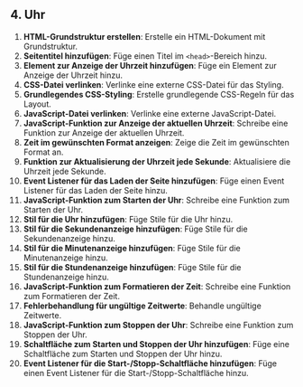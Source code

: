 ## 4. Uhr

1. **HTML-Grundstruktur erstellen**: Erstelle ein HTML-Dokument mit Grundstruktur.
2. **Seitentitel hinzufügen**: Füge einen Titel im `<head>`-Bereich hinzu.
3. **Element zur Anzeige der Uhrzeit hinzufügen**: Füge ein Element zur Anzeige der Uhrzeit hinzu.
4. **CSS-Datei verlinken**: Verlinke eine externe CSS-Datei für das Styling.
5. **Grundlegendes CSS-Styling**: Erstelle grundlegende CSS-Regeln für das Layout.
6. **JavaScript-Datei verlinken**: Verlinke eine externe JavaScript-Datei.
7. **JavaScript-Funktion zur Anzeige der aktuellen Uhrzeit**: Schreibe eine Funktion zur Anzeige der aktuellen Uhrzeit.
8. **Zeit im gewünschten Format anzeigen**: Zeige die Zeit im gewünschten Format an.
9. **Funktion zur Aktualisierung der Uhrzeit jede Sekunde**: Aktualisiere die Uhrzeit jede Sekunde.
10. **Event Listener für das Laden der Seite hinzufügen**: Füge einen Event Listener für das Laden der Seite hinzu.
11. **JavaScript-Funktion zum Starten der Uhr**: Schreibe eine Funktion zum Starten der Uhr.
12. **Stil für die Uhr hinzufügen**: Füge Stile für die Uhr hinzu.
13. **Stil für die Sekundenanzeige hinzufügen**: Füge Stile für die Sekundenanzeige hinzu.
14. **Stil für die Minutenanzeige hinzufügen**: Füge Stile für die Minutenanzeige hinzu.
15. **Stil für die Stundenanzeige hinzufügen**: Füge Stile für die Stundenanzeige hinzu.
16. **JavaScript-Funktion zum Formatieren der Zeit**: Schreibe eine Funktion zum Formatieren der Zeit.
17. **Fehlerbehandlung für ungültige Zeitwerte**: Behandle ungültige Zeitwerte.
18. **JavaScript-Funktion zum Stoppen der Uhr**: Schreibe eine Funktion zum Stoppen der Uhr.
19. **Schaltfläche zum Starten und Stoppen der Uhr hinzufügen**: Füge eine Schaltfläche zum Starten und Stoppen der Uhr hinzu.
20. **Event Listener für die Start-/Stopp-Schaltfläche hinzufügen**: Füge einen Event Listener für die Start-/Stopp-Schaltfläche hinzu.